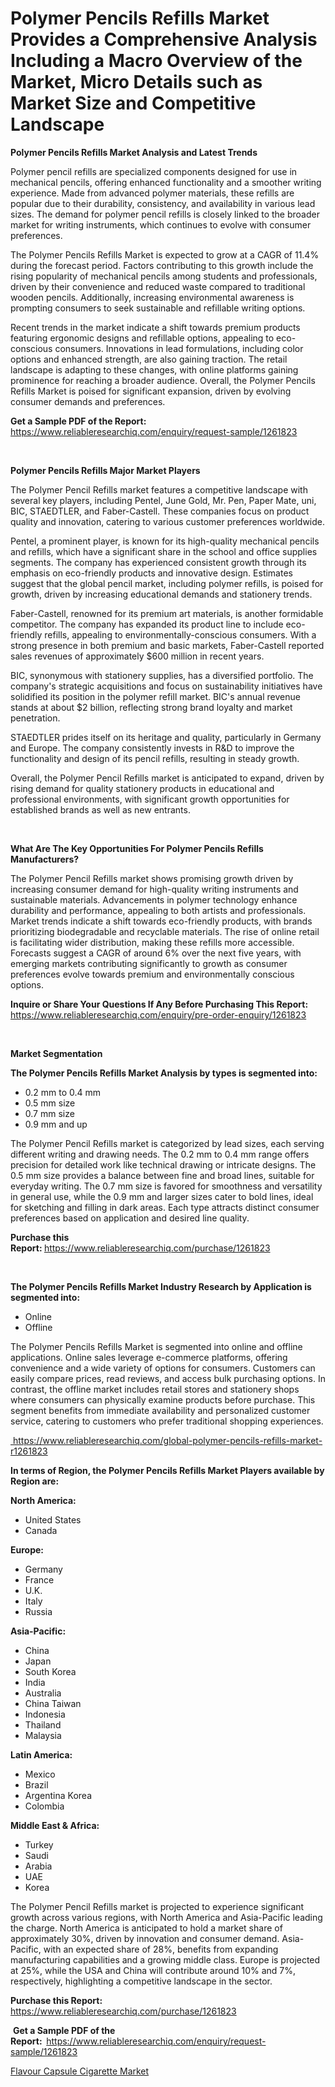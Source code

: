<p><h1>Polymer Pencils Refills Market Provides a Comprehensive Analysis Including a Macro Overview of the Market, Micro Details such as Market Size and Competitive Landscape</h1></p><p><strong>Polymer Pencils Refills Market Analysis and Latest Trends</strong></p>
<p><p>Polymer pencil refills are specialized components designed for use in mechanical pencils, offering enhanced functionality and a smoother writing experience. Made from advanced polymer materials, these refills are popular due to their durability, consistency, and availability in various lead sizes. The demand for polymer pencil refills is closely linked to the broader market for writing instruments, which continues to evolve with consumer preferences.</p><p>The Polymer Pencils Refills Market is expected to grow at a CAGR of 11.4% during the forecast period. Factors contributing to this growth include the rising popularity of mechanical pencils among students and professionals, driven by their convenience and reduced waste compared to traditional wooden pencils. Additionally, increasing environmental awareness is prompting consumers to seek sustainable and refillable writing options.</p><p>Recent trends in the market indicate a shift towards premium products featuring ergonomic designs and refillable options, appealing to eco-conscious consumers. Innovations in lead formulations, including color options and enhanced strength, are also gaining traction. The retail landscape is adapting to these changes, with online platforms gaining prominence for reaching a broader audience. Overall, the Polymer Pencils Refills Market is poised for significant expansion, driven by evolving consumer demands and preferences.</p></p>
<p><strong>Get a Sample PDF of the Report:&nbsp;</strong> <a href="https://www.reliableresearchiq.com/enquiry/request-sample/1261823?utm_campaign=2271&utm_medium=2&utm_source=Github&utm_content=ia&utm_term=05042025&utm_id=polymer-pencils-refills">https://www.reliableresearchiq.com/enquiry/request-sample/1261823</a></p>
<p>&nbsp;</p>
<p><strong>Polymer Pencils Refills Major Market Players</strong></p>
<p><p>The Polymer Pencil Refills market features a competitive landscape with several key players, including Pentel, June Gold, Mr. Pen, Paper Mate, uni, BIC, STAEDTLER, and Faber-Castell. These companies focus on product quality and innovation, catering to various customer preferences worldwide.</p><p>Pentel, a prominent player, is known for its high-quality mechanical pencils and refills, which have a significant share in the school and office supplies segments. The company has experienced consistent growth through its emphasis on eco-friendly products and innovative design. Estimates suggest that the global pencil market, including polymer refills, is poised for growth, driven by increasing educational demands and stationery trends.</p><p>Faber-Castell, renowned for its premium art materials, is another formidable competitor. The company has expanded its product line to include eco-friendly refills, appealing to environmentally-conscious consumers. With a strong presence in both premium and basic markets, Faber-Castell reported sales revenues of approximately $600 million in recent years.</p><p>BIC, synonymous with stationery supplies, has a diversified portfolio. The company's strategic acquisitions and focus on sustainability initiatives have solidified its position in the polymer refill market. BIC's annual revenue stands at about $2 billion, reflecting strong brand loyalty and market penetration.</p><p>STAEDTLER prides itself on its heritage and quality, particularly in Germany and Europe. The company consistently invests in R&D to improve the functionality and design of its pencil refills, resulting in steady growth.</p><p>Overall, the Polymer Pencil Refills market is anticipated to expand, driven by rising demand for quality stationery products in educational and professional environments, with significant growth opportunities for established brands as well as new entrants.</p></p>
<p>&nbsp;</p>
<p><strong>What Are The Key Opportunities For Polymer Pencils Refills Manufacturers?</strong></p>
<p><p>The Polymer Pencil Refills market shows promising growth driven by increasing consumer demand for high-quality writing instruments and sustainable materials. Advancements in polymer technology enhance durability and performance, appealing to both artists and professionals. Market trends indicate a shift towards eco-friendly products, with brands prioritizing biodegradable and recyclable materials. The rise of online retail is facilitating wider distribution, making these refills more accessible. Forecasts suggest a CAGR of around 6% over the next five years, with emerging markets contributing significantly to growth as consumer preferences evolve towards premium and environmentally conscious options.</p></p>
<p><strong>Inquire or Share Your Questions If Any Before Purchasing This Report:</strong> <a href="https://www.reliableresearchiq.com/enquiry/pre-order-enquiry/1261823?utm_campaign=2271&utm_medium=2&utm_source=Github&utm_content=ia&utm_term=05042025&utm_id=polymer-pencils-refills">https://www.reliableresearchiq.com/enquiry/pre-order-enquiry/1261823</a></p>
<p>&nbsp;</p>
<p><strong>Market Segmentation</strong></p>
<p><strong>The Polymer Pencils Refills Market Analysis by types is segmented into:</strong></p>
<p><ul><li>0.2 mm to 0.4 mm</li><li>0.5 mm size</li><li>0.7 mm size</li><li>0.9 mm and up</li></ul></p>
<p><p>The Polymer Pencil Refills market is categorized by lead sizes, each serving different writing and drawing needs. The 0.2 mm to 0.4 mm range offers precision for detailed work like technical drawing or intricate designs. The 0.5 mm size provides a balance between fine and broad lines, suitable for everyday writing. The 0.7 mm size is favored for smoothness and versatility in general use, while the 0.9 mm and larger sizes cater to bold lines, ideal for sketching and filling in dark areas. Each type attracts distinct consumer preferences based on application and desired line quality.</p></p>
<p><strong>Purchase this Report:&nbsp;</strong><a href="https://www.reliableresearchiq.com/purchase/1261823?utm_campaign=2271&utm_medium=2&utm_source=Github&utm_content=ia&utm_term=05042025&utm_id=polymer-pencils-refills">https://www.reliableresearchiq.com/purchase/1261823</a></p>
<p>&nbsp;</p>
<p><strong>The Polymer Pencils Refills Market Industry Research by Application is segmented into:</strong></p>
<p><ul><li>Online</li><li>Offline</li></ul></p>
<p><p>The Polymer Pencils Refills Market is segmented into online and offline applications. Online sales leverage e-commerce platforms, offering convenience and a wide variety of options for consumers. Customers can easily compare prices, read reviews, and access bulk purchasing options. In contrast, the offline market includes retail stores and stationery shops where consumers can physically examine products before purchase. This segment benefits from immediate availability and personalized customer service, catering to customers who prefer traditional shopping experiences.</p></p>
<p><a href="https://www.reliableresearchiq.com/global-polymer-pencils-refills-market-r1261823?utm_campaign=2271&utm_medium=2&utm_source=Github&utm_content=ia&utm_term=05042025&utm_id=polymer-pencils-refills">&nbsp;https://www.reliableresearchiq.com/global-polymer-pencils-refills-market-r1261823</a></p>
<p><strong>In terms of Region, the Polymer Pencils Refills Market Players available by Region are:</strong></p>
<p>
    <p> <strong> North America: </strong>
        <ul>
            <li>United States</li>
            <li>Canada</li>
        </ul>
        </p> 
    <p> <strong> Europe: </strong>
        <ul>
            <li>Germany</li>
            <li>France</li>
            <li>U.K.</li>
            <li>Italy</li>
            <li>Russia</li>
        </ul>
        </p> 
    <p> <strong> Asia-Pacific: </strong>
        <ul>
            <li>China</li>
            <li>Japan</li>
            <li>South Korea</li>
            <li>India</li>
            <li>Australia</li>
            <li>China Taiwan</li>
            <li>Indonesia</li>
            <li>Thailand</li>
            <li>Malaysia</li>
        </ul>
        </p> 
    <p> <strong> Latin America: </strong>
        <ul>
            <li>Mexico</li>
            <li>Brazil</li>
            <li>Argentina Korea</li>
            <li>Colombia</li>
        </ul>
        </p> 
    <p> <strong> Middle East & Africa: </strong>
        <ul>
            <li>Turkey</li>
            <li>Saudi</li>
            <li>Arabia</li>
            <li>UAE</li>
            <li>Korea</li>
        </ul>
    </p>
    </p>
<p><p>The Polymer Pencil Refills market is projected to experience significant growth across various regions, with North America and Asia-Pacific leading the charge. North America is anticipated to hold a market share of approximately 30%, driven by innovation and consumer demand. Asia-Pacific, with an expected share of 28%, benefits from expanding manufacturing capabilities and a growing middle class. Europe is projected at 25%, while the USA and China will contribute around 10% and 7%, respectively, highlighting a competitive landscape in the sector.</p></p>
<p><strong>Purchase this Report: </strong><a href="https://www.reliableresearchiq.com/purchase/1261823?utm_campaign=2271&utm_medium=2&utm_source=Github&utm_content=ia&utm_term=05042025&utm_id=polymer-pencils-refills">https://www.reliableresearchiq.com/purchase/1261823</a></p>
<p>&nbsp;<strong>Get a Sample PDF of the Report:&nbsp;&nbsp;</strong><a href="https://www.reliableresearchiq.com/enquiry/request-sample/1261823?utm_campaign=2271&utm_medium=2&utm_source=Github&utm_content=ia&utm_term=05042025&utm_id=polymer-pencils-refills">https://www.reliableresearchiq.com/enquiry/request-sample/1261823</a></p>
<p><strong></strong></p>
<p><p><a href="https://github.com/rodinayygacklezi/Market-Research-Report-List-1/blob/main/flavour-capsule-cigarette-market.md?utm_campaign=2271&utm_medium=2&utm_source=Github&utm_content=ia&utm_term=05042025&utm_id=polymer-pencils-refills">Flavour Capsule Cigarette Market</a></p></p>
